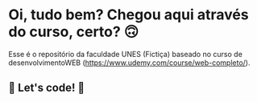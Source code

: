 # Oi, tudo bem? Chegou aqui através do curso, certo? 🙃

Esse é o repositório da faculdade UNES (Fictiça) baseado no curso de desenvolvimentoWEB (https://www.udemy.com/course/web-completo/).

## 🚀 Let's code! 🚀
